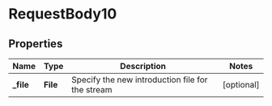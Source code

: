 

# RequestBody10


## Properties

| Name | Type | Description | Notes |
|------------ | ------------- | ------------- | -------------|
|**_file** | **File** | Specify the new introduction file for the stream |  [optional] |



